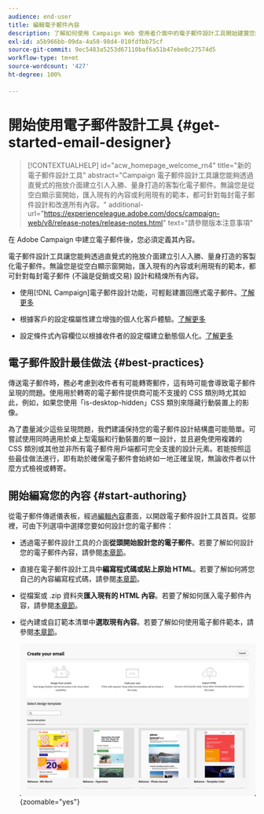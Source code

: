 ```yaml
---
audience: end-user
title: 編輯電子郵件內容
description: 了解如何使用 Campaign Web 使用者介面中的電子郵件設計工具開始建置您的內容
exl-id: a5b966bb-09da-4a50-98d4-010fdfbb75cf
source-git-commit: 9ec5483a5253d67110baf6a51b47ebe0c27574d5
workflow-type: tm+mt
source-wordcount: '427'
ht-degree: 100%

---
```


# 開始使用電子郵件設計工具 {#get-started-email-designer}

>[!CONTEXTUALHELP]
>id="acw_homepage_welcome_rn4"
>title="新的電子郵件設計工具"
>abstract="Campaign 電子郵件設計工具讓您能夠透過直覺式的拖放介面建立引人入勝、量身打造的客製化電子郵件。無論您是從空白顯示窗開始，匯入現有的內容或利用現有的範本，都可針對每封電子郵件設計和改進所有內容。"
>additional-url="https://experienceleague.adobe.com/docs/campaign-web/v8/release-notes/release-notes.html" text="請參閱版本注意事項"

在 Adobe Campaign 中建立電子郵件後，您必須定義其內容。

電子郵件設計工具讓您能夠透過直覺式的拖放介面建立引人入勝、量身打造的客製化電子郵件。無論您是從空白顯示窗開始，匯入現有的內容或利用現有的範本，都可針對每封電子郵件 (不論是促銷或交易) 設計和精煉所有內容。

<!--Built to deliver HTML optimized for responsive design, the Email Designer allows you to easily define and apply visibility conditions and dynamic content to an email, template, or fragment directly through the user interface. You can seamlessly switch between the drag and drop interface and HTML code at the click of a button.

The Email Designer allows you to create email content and email content templates. It is compatible with simple emails, transactional emails, A/B test emails, multilingual emails, and recurring emails.-->

* 使用[!DNL Campaign]電子郵件設計功能，可輕鬆建置回應式電子郵件。[了解更多](create-email-content.md)

* 根據客戶的設定檔屬性建立增強的個人化客戶體驗。[了解更多](../personalization/personalize.md)

* 設定條件式內容欄位以根據收件者的設定檔建立動態個人化。[了解更多](../personalization/conditions.md)

## 電子郵件設計最佳做法 {#best-practices}

傳送電子郵件時，務必考慮到收件者有可能轉寄郵件，這有時可能會導致電子郵件呈現的問題。使用用於轉寄的電子郵件提供商可能不支援的 CSS 類別時尤其如此，例如，如果您使用「is-desktop-hidden」CSS 類別來隱藏行動裝置上的影像。

為了盡量減少這些呈現問題，我們建議保持您的電子郵件設計結構盡可能簡單。可嘗試使用同時適用於桌上型電腦和行動裝置的單一設計，並且避免使用複雜的 CSS 類別或其他並非所有電子郵件用戶端都可完全支援的設計元素。若能按照這些最佳做法進行，即有助於確保電子郵件會始終如一地正確呈現，無論收件者以什麼方式檢視或轉寄。

## 開始編寫您的內容  {#start-authoring}

從電子郵件傳遞儀表板，經過[編輯內容](edit-content.md)畫面，以開啟電子郵件設計工具首頁。從那裡，可由下列選項中選擇您要如何設計您的電子郵件：

* 透過電子郵件設計工具的介面&#x200B;**從頭開始設計您的電子郵件**。若要了解如何設計您的電子郵件內容，請參閱[本章節](create-email-content.md)。

* 直接在電子郵件設計工具中&#x200B;**編寫程式碼或貼上原始 HTML**。若要了解如何將您自己的內容編寫程式碼，請參閱[本章節](code-content.md)。

* 從檔案或 .zip 資料夾&#x200B;**匯入現有的 HTML 內容**。若要了解如何匯入電子郵件內容，請參閱[本章節](existing-content.md)。

* 從內建或自訂範本清單中&#x200B;**選取現有內容**。若要了解如何使用電子郵件範本，請參閱[本章節](create-email-templates.md)。

  ![](assets/email_designer_create_options.png){zoomable=&quot;yes&quot;}
